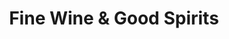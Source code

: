---
title: "Fine Wine & Good Spirits"
url: /glen-mills/fine-wine-und-good-spirits/
shop: Spirituosen
---